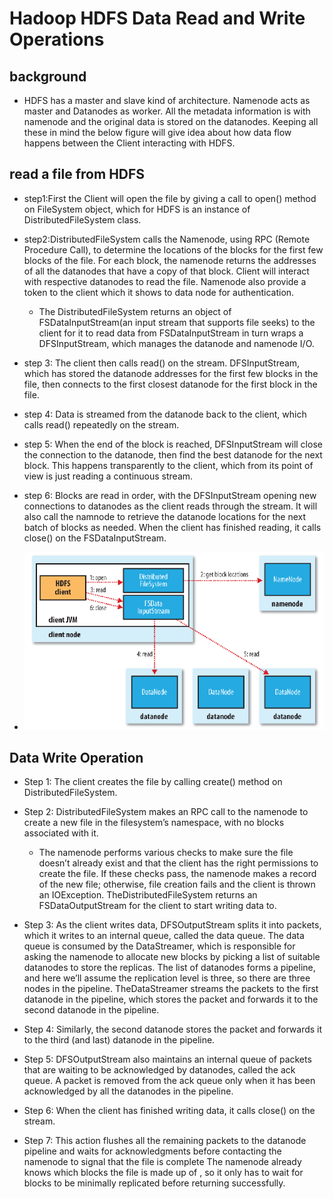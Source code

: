 # Hadoop HDFS Data Read and Write Operations
## background 
- HDFS has a master and slave kind of architecture. Namenode acts as master and Datanodes as worker. All the metadata information is with namenode and the original data is stored on the datanodes. Keeping all these in mind the below figure will give idea about how data flow happens between the Client interacting with HDFS.

## read a file from HDFS
- step1:First the Client will open the file by giving a call to open() method on FileSystem object, which for HDFS is an instance of DistributedFileSystem class.

- step2:DistributedFileSystem calls the Namenode, using RPC (Remote Procedure Call), to determine the locations of the blocks for the first few blocks of the file. For each block, the namenode returns the addresses of all the datanodes that have a copy of that block. Client will interact with respective datanodes to read the file. Namenode also provide a token to the client which it shows to data node for authentication.

   - The DistributedFileSystem returns an object of FSDataInputStream(an input stream that supports file seeks) to the client for it to read data from FSDataInputStream in turn wraps a DFSInputStream, which manages the datanode and namenode I/O.
   
- step 3: The client then calls read() on the stream. DFSInputStream, which has stored the datanode addresses for the first few blocks in the file, then connects to the first closest datanode for the first block in the file.

- step 4: Data is streamed from the datanode back to the client, which calls read() repeatedly on the stream.

- step 5: When the end of the block is reached, DFSInputStream will close the connection to the datanode, then find the best datanode for the next block. This happens transparently to the client, which from its point of view is just reading a continuous stream.

- step 6: Blocks are read in order, with the DFSInputStream opening new connections to datanodes as the client reads through the stream. It will also call the namnode to retrieve the datanode locations for the next batch of blocks as needed. When the client has finished reading, it calls close() on the FSDataInputStream.
- ![](./images/HDFS-Read-Operation.png)
 
## Data Write Operation
- Step 1: The client creates the file by calling create() method on DistributedFileSystem. 

- Step 2:   DistributedFileSystem makes an RPC call to the namenode to create a new file in the filesystem’s namespace, with no blocks associated with it.

   - The namenode performs various checks to make sure the file doesn’t already exist and that the client has the right permissions to create the file. If these checks pass, the namenode makes a record of the new file; otherwise, file creation fails and the client is thrown an IOException. TheDistributedFileSystem returns an FSDataOutputStream for the client to start writing data to.

- Step 3: As the client writes data, DFSOutputStream splits it into packets, which it writes to an internal queue, called the data queue. The data queue is consumed by the DataStreamer, which is responsible for asking the namenode to allocate new blocks by picking a list of suitable datanodes to store the replicas. The list of datanodes forms a pipeline, and here we’ll assume the replication level is three, so there are three nodes in the pipeline. TheDataStreamer streams the packets to the first datanode in the pipeline, which stores the packet and forwards it to the second datanode in the pipeline.

- Step 4: Similarly, the second datanode stores the packet and forwards it to the third (and last) datanode in the pipeline.

- Step 5: DFSOutputStream also maintains an internal queue of packets that are waiting to be acknowledged by datanodes, called the ack queue. A packet is removed from the ack queue only when it has been acknowledged by all the datanodes in the pipeline.

- Step 6: When the client has finished writing data, it calls close() on the stream.

- Step 7: This action flushes all the remaining packets to the datanode pipeline and waits for acknowledgments before contacting the namenode to signal that the file is complete The  namenode  already  knows  which blocks  the  file  is  made  up  of , so it only has to wait for blocks to be minimally replicated before returning successfully.

